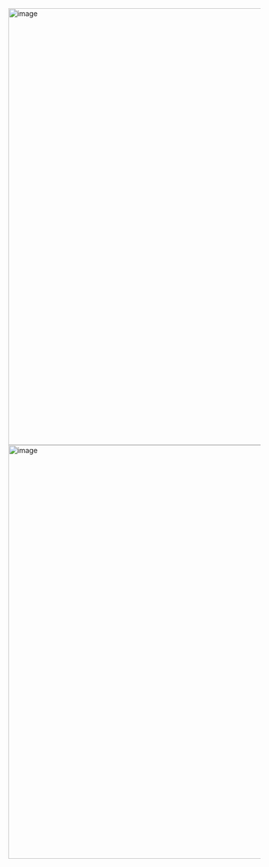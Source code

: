<img width="1875" height="873" alt="image" src="https://github.com/user-attachments/assets/4eaf4612-6d53-429f-a55f-23caa6093fee" />

<img width="1842" height="827" alt="image" src="https://github.com/user-attachments/assets/fd87bf6a-5f0f-4a8e-b1b8-ef0a07d77fe5" />
